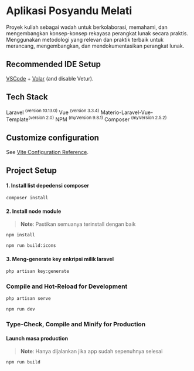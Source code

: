 # Aplikasi Posyandu Melati

Proyek kuliah sebagai wadah untuk berkolaborasi, memahami, dan mengembangkan konsep-konsep rekayasa perangkat lunak secara praktis. Menggunakan metodologi yang relevan dan praktik terbaik untuk merancang, mengembangkan, dan mendokumentasikan perangkat lunak.

## Recommended IDE Setup

[VSCode](https://code.visualstudio.com/) + [Volar](https://marketplace.visualstudio.com/items?itemName=johnsoncodehk.volar) (and disable Vetur).

## Tech Stack
Laravel <sup>(version 10.13.0)</sup>
Vue <sup>(version 3.3.4)</sup>
Materio-Laravel-Vue-Template<sup>(version 2.0)</sup>
NPM <sup>(myVersion 9.8.1)</sup>
Composer <sup>(myVersion 2.5.2)</sup>

## Customize configuration

See [Vite Configuration Reference](https://vitejs.dev/config/).

## Project Setup

#### 1. Install list depedensi composer
```sh
composer install
```

#### 2. Install node module

> **Note**: Pastikan semuanya terinstall dengan baik
```sh
npm install
```

```sh
npm run build:icons
```

#### 3. Meng-generate key enkripsi milik laravel
```sh
php artisan key:generate
```

### Compile and Hot-Reload for **Development**

```sh
php artisan serve
```

```sh
npm run dev
```

### Type-Check, Compile and Minify for **Production**

#### Launch masa production

> **Note**: Hanya dijalankan jika app sudah sepenuhnya selesai
```sh
npm run build
```
